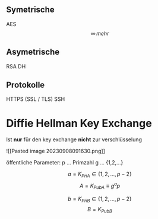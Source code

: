 ## Symetrische
AES
$$
{\infty}\,mehr
$$
## Asymetrische
RSA
DH
## Protokolle
HTTPS (SSL / TLS)
SSH

# Diffie Hellman Key Exchange

Ist **nur** für den key exchange **nicht** zur verschlüsselung

![[Pasted image 20230908091630.png]]

öffentliche Parameter: p  ... Primzahl
									g  ... {1,2,...}

$$
a = K_{PriA} \in \{1,2,\dots,p-2\}
$$
$$
A = K_{PubA} \equiv g^a  p 
$$

$$
b = K_{PriB} \in \{1,2,\dots,p-2\}
$$
$$
B = K_{PubB}
$$